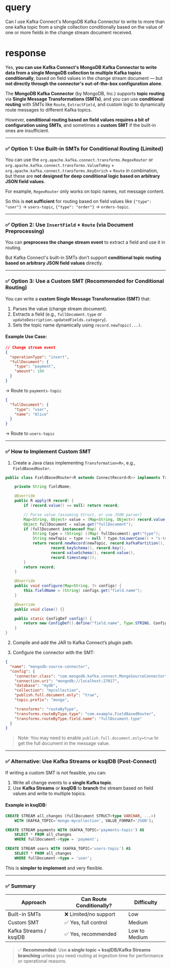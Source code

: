 # query
Can I use Kafka Connect's MongoDB Kafka Connector to write to more than one kafka topic from a single collection conditionally based on the value of one or more fields in the change stream document received.

# response
Yes, **you can use Kafka Connect's MongoDB Kafka Connector to write data from a single MongoDB collection to multiple Kafka topics conditionally**, based on field values in the change stream document — but **not directly through the connector's out-of-the-box configuration alone**.

The **MongoDB Kafka Connector** (by MongoDB, Inc.) supports **topic routing** via **Single Message Transformations (SMTs)**, and you can use **conditional routing** with SMTs like `Route`, `ExtractField`, and custom logic to dynamically route messages to different Kafka topics.

However, **conditional routing based on field values requires a bit of configuration using SMTs**, and sometimes a **custom SMT** if the built-in ones are insufficient.

---

### ✅ Option 1: Use Built-in SMTs for Conditional Routing (Limited)

You can use the `org.apache.kafka.connect.transforms.RegexRouter` or `org.apache.kafka.connect.transforms.ValueToKey` + `org.apache.kafka.connect.transforms.KeyEnrich` + `Route` in combination, but these are **not designed for deep conditional logic based on arbitrary JSON field values**.

For example, `RegexRouter` only works on topic names, not message content.

So this is **not sufficient** for routing based on field values like `{"type": "user"}` → `users-topic`, `{"type": "order"}` → `orders-topic`.

---

### ✅ Option 2: Use `InsertField` + `Route` (via Document Preprocessing)

You can **preprocess the change stream event** to extract a field and use it in routing.

But Kafka Connect's built-in SMTs don’t support **conditional topic routing based on arbitrary JSON field values** directly.

---

### ✅ Option 3: Use a Custom SMT (Recommended for Conditional Routing)

You can write a **custom Single Message Transformation (SMT)** that:

1. Parses the value (change stream document).
2. Extracts a field (e.g., `fullDocument.type` or `updateDescription.updatedFields.category`).
3. Sets the topic name dynamically using `record.newTopic(...)`.

#### Example Use Case:
```json
// Change stream event
{
  "operationType": "insert",
  "fullDocument": {
    "type": "payment",
    "amount": 100
  }
}
```

→ Route to `payments-topic`

```json
{
  "fullDocument": {
    "type": "user",
    "name": "Alice"
  }
}
```

→ Route to `users-topic`

---

### ✅ How to Implement Custom SMT

1. Create a Java class implementing `Transformation<R>`, e.g., `FieldBasedRouter`.

```java
public class FieldBasedRouter<R extends ConnectRecord<R>> implements Transformation<R> {

    private String fieldName;

    @Override
    public R apply(R record) {
        if (record.value() == null) return record;

        // Parse value (assuming Struct, or use JSON parser)
        Map<String, Object> value = (Map<String, Object>) record.value();
        Object fullDocument = value.get("fullDocument");
        if (fullDocument instanceof Map) {
            String type = (String) ((Map) fullDocument).get("type");
            String newTopic = type != null ? type.toLowerCase() + "s-topic" : "default-topic";
            return record.newRecord(newTopic, record.kafkaPartition(),
                    record.keySchema(), record.key(),
                    record.valueSchema(), record.value(),
                    record.timestamp());
        }
        return record;
    }

    @Override
    public void configure(Map<String, ?> configs) {
        this.fieldName = (String) configs.get("field.name");
    }

    @Override
    public void close() {}

    public static ConfigDef config() {
        return new ConfigDef().define("field.name", Type.STRING, ConfigDef.NO_DEFAULT_VALUE, "Field to route on");
    }
}
```

2. Compile and add the JAR to Kafka Connect’s plugin path.

3. Configure the connector with the SMT:

```json
{
  "name": "mongodb-source-connector",
  "config": {
    "connector.class": "com.mongodb.kafka.connect.MongoSourceConnector",
    "connection.uri": "mongodb://localhost:27017",
    "database": "mydb",
    "collection": "mycollection",
    "publish.full.document.only": "true",
    "topic.prefix": "mongo",

    "transforms": "routeByType",
    "transforms.routeByType.type": "com.example.FieldBasedRouter",
    "transforms.routeByType.field.name": "fullDocument.type"
  }
}
```

> Note: You may need to enable `publish.full.document.only=true` to get the full document in the message value.

---

### ✅ Alternative: Use Kafka Streams or ksqlDB (Post-Connect)

If writing a custom SMT is not feasible, you can:

1. Write all change events to a **single Kafka topic**.
2. Use **Kafka Streams** or **ksqlDB** to **branch** the stream based on field values and write to multiple topics.

#### Example in ksqlDB:
```sql
CREATE STREAM all_changes (fullDocument STRUCT<type VARCHAR, ...>) 
    WITH (KAFKA_TOPIC='mongo-mycollection', VALUE_FORMAT='JSON');

CREATE STREAM payments WITH (KAFKA_TOPIC='payments-topic') AS
    SELECT * FROM all_changes
    WHERE fullDocument->type = 'payment';

CREATE STREAM users WITH (KAFKA_TOPIC='users-topic') AS
    SELECT * FROM all_changes
    WHERE fullDocument->type = 'user';
```

This is **simpler to implement** and very flexible.

---

### ✅ Summary

| Approach | Can Route Conditionally? | Difficulty |
|--------|--------------------------|----------|
| Built-in SMTs | ❌ Limited/no support | Low |
| Custom SMT | ✅ Yes, full control | Medium |
| Kafka Streams / ksqlDB | ✅ Yes, recommended | Low to Medium |

> ✅ **Recommended**: Use **a single topic + ksqlDB/Kafka Streams branching** unless you need routing at ingestion time for performance or operational reasons.


